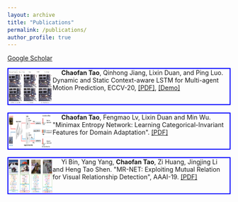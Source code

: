 ```yaml
---
layout: archive
title: "Publications"
permalink: /publications/
author_profile: true
---
```



[Google Scholar](https://scholar.google.com/citations?hl=en&view_op=list_works&gmla=AJsN-F5DfisY6qynQkPPreVmBlpCYV8WALf-n4aVHphvfHF9GAmm2cYErmRxuXccCwkrSglgJN4L6s2t4Cn5Ei6r5jEfLOvnoA&user=gjmfLroAAAAJ)

<div style="display:inline-block; border:2px blue solid; ">
 <img src="../images/paper_cover_image/dscmp.png" style="float:left;" width="100" height="80" alt="markdown">
&nbsp;&nbsp;&nbsp;&nbsp;
<b>Chaofan Tao</b>, Qinhong Jiang, Lixin Duan, and Ping Luo. Dynamic and Static Context-aware LSTM for Multi-agent Motion Prediction, ECCV-20,
<a href="http://www.ecva.net/papers/eccv_2020/papers_ECCV/html/3801_ECCV_2020_paper.php">[PDF]</a>,
<a href="../files/ECCV20-demo.mp4">[Demo]</a> 
</div>
<br><br>


<div style="display:inline-block; border:2px blue solid; ">
 <img src="../images/paper_cover_image/mmen.png" style="float:left;" width="100" height="80" alt="markdown">
&nbsp;&nbsp;&nbsp;&nbsp;
<b>Chaofan Tao</b>, Fengmao Lv, Lixin Duan and Min Wu. "Minimax Entropy Network: Learning Categorical-Invariant Features for Domain Adaptation".
<a href="https://arxiv.org/abs/1904.09601">[PDF]</a>
</div>
<br><br>


<div style="display:inline-block; border:2px blue solid; ">
 <img src="../images/paper_cover_image/mrnet.png" style="float:left;" width="100" height="80" alt="markdown">
&nbsp;&nbsp;&nbsp;&nbsp;
Yi Bin, Yang Yang, <b>Chaofan Tao</b>, Zi Huang, Jingjing Li and Heng Tao Shen. "MR-NET: Exploiting Mutual Relation for Visual  Relationship Detection", AAAI-19. 
<a href="https://www.aaai.org/ojs/index.php/AAAI/article/view/4819">[PDF]</a>
</div>
<br><br>

